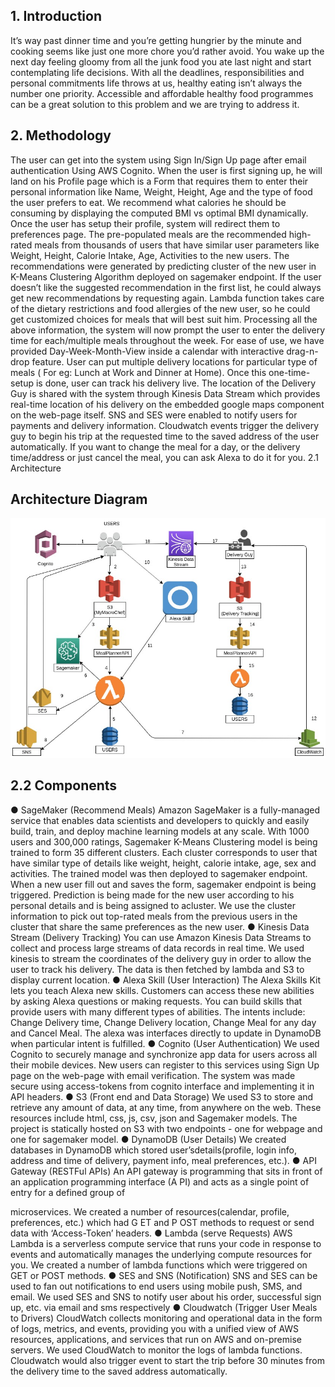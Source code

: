  ## 1. Introduction

It’s way past dinner time and you’re getting hungrier by the minute and cooking seems like just one more chore you’d rather avoid. You wake up the next day feeling gloomy from all the junk food you ate last night and start contemplating life decisions. With all the deadlines, responsibilities and personal commitments life throws at us, healthy eating isn’t always the number one priority. Accessible and affordable healthy food programmes can be a great solution to this problem and we are trying to address it.
 ## 2. Methodology
The user can get into the system using Sign In/Sign Up page after email authentication Using AWS Cognito. When the user is first signing up, he will land on his Profile page which is a Form that requires them to enter their personal information like Name, Weight, Height, Age and the type of food the user prefers to eat. We recommend what calories he should be consuming by displaying the computed BMI vs optimal BMI dynamically.
Once the user has setup their profile, system will redirect them to preferences page. The pre-populated meals are the recommended high-rated meals from thousands of users that have similar user parameters like Weight, Height, Calorie Intake, Age, Activities to the new users. The recommendations were generated by predicting cluster of the new user in K-Means Clustering Algorithm deployed on sagemaker endpoint. If the user doesn’t like the suggested recommendation in the first list, he could always get new recommendations by requesting again. Lambda function takes care of the dietary restrictions and food allergies of the new user, so he could get customized choices for meals that will best suit him.
Processing all the above information, the system will now prompt the user to enter the delivery time for each/multiple meals throughout the week. For ease of use, we have provided Day-Week-Month-View inside a calendar with interactive drag-n-drop feature. User can put multiple delivery locations for particular type of meals ( For eg: Lunch at Work and Dinner at Home). Once this one-time-setup is done, user can track his delivery live. The location of the Delivery Guy is shared with the system through Kinesis Data Stream which provides real-time location of his delivery on the embedded google maps component on the web-page itself. SNS and SES were enabled to notify users for payments and delivery information. Cloudwatch events trigger the delivery guy to begin his trip at the requested time to the saved address of the user automatically.
If you want to change the meal for a day, or the delivery time/address or just cancel the meal, you can ask Alexa to do it for you.
 2.1 Architecture
 
 ## Architecture Diagram

![diagram](architecture-diagram.jpg)

 ##  2.2 ​Components
● SageMaker (Recommend Meals)
Amazon SageMaker is a fully-managed service that enables data scientists and developers to quickly and easily build, train, and deploy machine learning models at any scale. With ​1000​ users and 300,000 ratings, Sagemaker ​K-Means​ Clustering model is being trained to form 35 different clusters. Each cluster corresponds to user that have similar type of details like weight, height, calorie intake, age, sex and activities. The trained model was then ​deployed​ to sagemaker endpoint. When a new user fill out and saves the form, sagemaker endpoint is being triggered. Prediction is being made for the new user according to his personal details and is being assigned to a ​cluster.​ We use the cluster information to pick out top-rated meals from the previous users in the cluster that share the same preferences as the new user.
● Kinesis Data Stream (Delivery Tracking)
You can use Amazon Kinesis Data Streams to collect and process large streams of data records in real time. We used kinesis to stream the ​coordinates​ of the delivery guy in order to allow the user to track his delivery. The data is then fetched by lambda and S3 to display current location.
● Alexa Skill (User Interaction)
The Alexa Skills Kit lets you teach Alexa ​new skills.​ Customers can access these new abilities by asking Alexa questions or making requests. You can build skills that provide users with many different types of abilities. The ​intents include: Change Delivery time, Change Delivery location, Change Meal for any day and Cancel Meal. The alexa was interfaces directly to update in DynamoDB when particular intent is fulfilled.
● Cognito (User Authentication)
We used Cognito to securely manage and synchronize app data for users across all their mobile devices. New users can ​register​ to this services using Sign Up page on the web-page with email verification. The system was made secure using access-tokens​ from cognito interface and implementing it in API headers.
● S3 (Front end and Data Storage)
We used S3 to store and retrieve any amount of data, at any time, from anywhere on the web. These resources include html, css, js, csv, json and Sagemaker models. The project is statically hosted on S3 with two endpoints - one for ​webpage​ and one for sagemaker​ model.
● DynamoDB (User Details)
We created databases in DynamoDB which stored ​user’s​ details(profile, login info,
address and time of delivery, payment info, meal preferences, etc.).
● API Gateway (RESTFul APIs)
An API gateway is programming that sits in front of an application programming interface (A​ PI​) and acts as a single point of entry for a defined group of

microservices. We created a number of resources(calendar, profile, preferences, etc.) which had G​ ET​ and P​ OST​ methods to request or send data with ‘Access-Token’ headers.
● Lambda (serve Requests)
AWS Lambda is a serverless compute service that runs your code in response to events and automatically manages the underlying compute resources for you. We created a number of lambda functions which were triggered on GET or POST methods.
● SES and SNS (Notification)
SNS and SES can be used to fan out notifications to end users using mobile push, SMS, and email. We used SES and SNS to notify user about his order, successful sign up, etc. via email and sms respectively
● Cloudwatch (Trigger User Meals to Drivers)
CloudWatch collects monitoring and operational data in the form of logs, metrics, and events, providing you with a unified view of AWS resources, applications, and services that run on AWS and on-premise servers. We used CloudWatch to monitor the logs of lambda functions. Cloudwatch would also trigger event to ​start the trip before 30 minutes from the delivery time to the saved address automatically.


